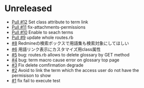 # Unreleased

* [Pull #12](https://github.com/yyyk-bp/redmine_glossary/pull/12) Set class attribute to term link
* [Pull #11](https://github.com/yyyk-bp/redmine_glossary/pull/11) fix-attachments-permissions
* [Pull #10](https://github.com/yyyk-bp/redmine_glossary/pull/10) Enable to seach terms
* [Pull #9](https://github.com/yyyk-bp/redmine_glossary/pull/9) update whole routes.rb
* [#8](https://github.com/yyyk-bp/redmine_glossary/issues/8) Redmineの検索ボックスで用語集も検索対象にしてほしい
* [#6](https://github.com/yyyk-bp/redmine_glossary/issues/6) 用語リンク表示にカスタマイズ用class属性
* [#5](https://github.com/yyyk-bp/redmine_glossary/issues/5) bug: routes.rb allows to delete glossary by GET method
* [#4](https://github.com/yyyk-bp/redmine_glossary/issues/4) bug: term macro cause error on glossary top page
* [#3](https://github.com/yyyk-bp/redmine_glossary/pull/3) Fix delete comfirmation degrade
* [#2](https://github.com/yyyk-bp/redmine_glossary/pull/2) Avoid to link the term which the access user do not have the permisison to show
* [#1](https://github.com/yyyk-bp/redmine_glossary/pull/1) fix fail to execute test
